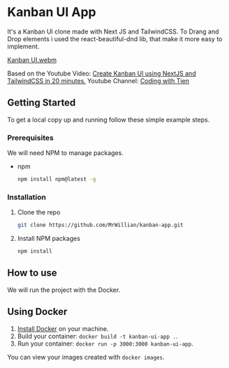 # Kanban UI App

It's a Kanban UI clone made with Next JS and TailwindCSS.
To Drang and Drop elements i used the react-beautiful-dnd lib, that make it more easy to implement.

[Kanban UI.webm](https://user-images.githubusercontent.com/50757994/213258425-c46cfb04-d2aa-414a-aa71-1cd43d2d78ff.webm)

Based on the Youtube Video: [Create Kanban UI using NextJS and TailwindCSS in 20 minutes.](https://www.youtube.com/watch?v=ERXS6CROWR4&ab_channel=CodingwithTien)
Youtube Channel: [Coding with Tien](https://www.youtube.com/@codingwithtien)

## Getting Started

To get a local copy up and running follow these simple example steps.

### Prerequisites

We will need NPM to manage packages.

* npm
  ```sh
  npm install npm@latest -g
  ```

### Installation

1. Clone the repo
   ```sh
   git clone https://github.com/MrWillian/kanban-app.git
   ```
2. Install NPM packages
   ```sh
   npm install
   ```


## How to use

We will run the project with the Docker.

## Using Docker

1. [Install Docker](https://docs.docker.com/get-docker/) on your machine.
1. Build your container: `docker build -t kanban-ui-app .`.
1. Run your container: `docker run -p 3000:3000 kanban-ui-app`.

You can view your images created with `docker images`.
